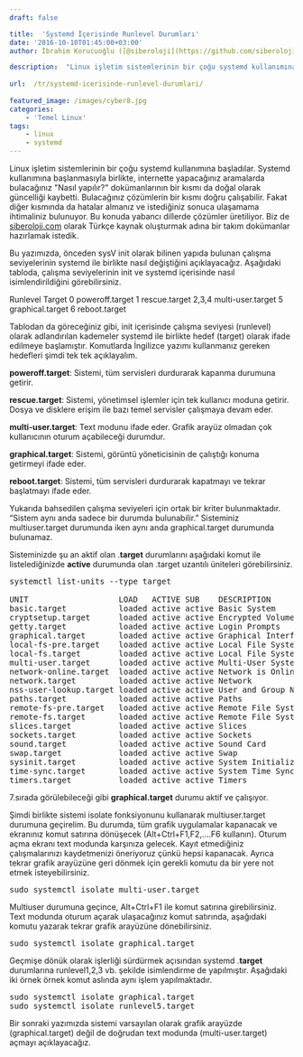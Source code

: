 ```yaml
---
draft: false

title:  'Systemd İçerisinde Runlevel Durumları'
date: '2016-10-10T01:45:00+03:00'
author: İbrahim Korucuoğlu ([@siberoloji](https://github.com/siberoloji))

description:  "Linux işletim sistemlerinin bir çoğu systemd kullanımına başladılar. Systemd kullanımına başlanmasıyla birlikte, internette yapacağınız aramalarda bulacağınız \"Nasıl yapılır?\" dokümanlarının bir kısmı da doğal olarak güncelliği kaybetti. Bulacağınız çözümlerin bir kısmı doğru çalışabilir. Fakat\_diğer kısmında da hatalar almanız ve istediğiniz sonuca ulaşamama ihtimaliniz bulunuyor. Bu konuda yabancı dillerde çözümler üretiliyor." 
 
url:  /tr/systemd-icerisinde-runlevel-durumlari/
 
featured_image: /images/cyber8.jpg
categories:
    - 'Temel Linux'
tags:
    - linux
    - systemd
---
```

Linux işletim sistemlerinin bir çoğu systemd kullanımına başladılar. Systemd kullanımına başlanmasıyla birlikte, internette yapacağınız aramalarda bulacağınız "Nasıl yapılır?" dokümanlarının bir kısmı da doğal olarak güncelliği kaybetti. Bulacağınız çözümlerin bir kısmı doğru çalışabilir. Fakat diğer kısmında da hatalar almanız ve istediğiniz sonuca ulaşamama ihtimaliniz bulunuyor. Bu konuda yabancı dillerde çözümler üretiliyor. Biz de <a href="https://siberoloji.com" target="_blank" rel="noreferrer noopener">siberoloji.com</a> olarak Türkçe kaynak oluşturmak adına bir takım dokümanlar hazırlamak istedik.

Bu yazımızda, önceden sysV init olarak bilinen yapıda bulunan çalışma seviyelerinin systemd ile birlikte nasıl değiştiğini açıklayacağız. Aşağıdaki tabloda, çalışma seviyelerinin init ve systemd içerisinde nasıl isimlendirildiğini görebilirsiniz.

Runlevel Target 0 poweroff.target 1 rescue.target 2,3,4 multi-user.target 5 graphical.target 6 reboot.target

Tablodan da göreceğiniz gibi, init içerisinde çalışma seviyesi (runlevel) olarak adlandırılan kademeler systemd ile birlikte hedef (target) olarak ifade edilmeye başlamıştır. Komutlarda İngilizce yazımı kullanmanız gereken hedefleri şimdi tek tek açıklayalım.

**poweroff.target**: Sistemi, tüm servisleri durdurarak kapanma durumuna getirir.

**rescue.target**: Sistemi, yönetimsel işlemler için tek kullanıcı moduna getirir. Dosya ve disklere erişim ile bazı temel servisler çalışmaya devam eder.

**multi-user.target**: Text modunu ifade eder. Grafik arayüz olmadan çok kullanıcının oturum açabileceği durumdur.

**graphical.target**: Sistemi, görüntü yöneticisinin de çalıştığı konuma getirmeyi ifade eder.

**reboot.target**: Sistemi, tüm servisleri durdurarak kapatmayı ve tekrar başlatmayı ifade eder.

Yukarıda bahsedilen çalışma seviyeleri için ortak bir kriter bulunmaktadır. “Sistem aynı anda sadece bir durumda bulunabilir.” Sisteminiz multiuser.target durumunda iken aynı anda graphical.target durumunda bulunamaz.

Sisteminizde şu an aktif olan .**target** durumlarını aşağıdaki komut ile listelediğinizde **active** durumunda olan .target uzantılı üniteleri görebilirsiniz.
<!-- wp:preformatted -->
<pre class="wp-block-preformatted">systemctl list-units --type target

UNIT                   LOAD   ACTIVE SUB    DESCRIPTION
basic.target           loaded active active Basic System
cryptsetup.target      loaded active active Encrypted Volumes
getty.target           loaded active active Login Prompts
graphical.target       loaded active active Graphical Interface
local-fs-pre.target    loaded active active Local File Systems (Pre)
local-fs.target        loaded active active Local File Systems
multi-user.target      loaded active active Multi-User System
network-online.target  loaded active active Network is Online
network.target         loaded active active Network
nss-user-lookup.target loaded active active User and Group Name Lookups
paths.target           loaded active active Paths
remote-fs-pre.target   loaded active active Remote File Systems (Pre)
remote-fs.target       loaded active active Remote File Systems
slices.target          loaded active active Slices
sockets.target         loaded active active Sockets
sound.target           loaded active active Sound Card
swap.target            loaded active active Swap
sysinit.target         loaded active active System Initialization
time-sync.target       loaded active active System Time Synchronized
timers.target          loaded active active Timers
</pre>
<!-- /wp:preformatted -->
7.sırada görülebileceği gibi **graphical.target** durumu aktif ve çalışıyor.

Şimdi birlikte sistemi isolate  fonksiyonunu kullanarak multiuser.target durumuna geçirelim. Bu durumda, tüm grafik uygulamalar kapanacak ve ekranınız komut satırına dönüşecek (Alt+Ctrl+F1,F2,....F6 kullanın). Oturum açma ekranı text modunda karşınıza gelecek. Kayıt etmediğiniz çalışmalarınızı kaydetmenizi öneriyoruz çünkü hepsi kapanacak. Ayrıca tekrar grafik arayüzüne geri dönmek için gerekli komutu da bir yere not etmek isteyebilirsiniz.
<!-- wp:preformatted -->
<pre class="wp-block-preformatted">sudo systemctl isolate multi-user.target</pre>
<!-- /wp:preformatted -->
Multiuser durumuna geçince, Alt+Ctrl+F1 ile komut satırına girebilirsiniz. Text modunda oturum açarak ulaşacağınız komut satırında, aşağıdaki komutu yazarak tekrar grafik arayüzüne dönebilirsiniz.
<!-- wp:preformatted -->
<pre class="wp-block-preformatted">sudo systemctl isolate graphical.target</pre>
<!-- /wp:preformatted -->
Geçmişe dönük olarak işlerliği sürdürmek açısından systemd .**target** durumlarına runlevel1,2,3 vb. şekilde isimlendirme de yapılmıştır. Aşağıdaki iki örnek örnek komut aslında aynı işlem yapılmaktadır.
<!-- wp:preformatted -->
<pre class="wp-block-preformatted">sudo systemctl isolate graphical.target
sudo systemctl isolate runlevel5.target</pre>
<!-- /wp:preformatted -->
Bir sonraki yazımızda sistemi varsayılan olarak grafik arayüzde (graphical.target) değil de doğrudan text modunda (multi-user.target) açmayı açıklayacağız.
